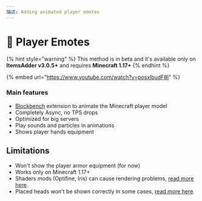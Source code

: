 ```yaml
---
描述: Adding animated player emotes
---
```


# 💃 Player Emotes

{% hint style="warning" %}
This method is in beta and it's available only on **ItemsAdder v3.0.5+** and requires **Minecraft 1.17+**
{% endhint %}

{% embed url="https://www.youtube.com/watch?v=posxlbudF8I" %}

### Main features

* [Blockbench](https://www.blockbench.net/) extension to animate the Minecraft player model
* Completely Async, no TPS drops
* Optimized for big servers
* Play sounds and particles in animations
* Shows player hands equipment

## Limitations

* Won't show the player armor equipment (for now)
* Works only on Minecraft 1.17+
* Shaders mods (Optifine, Iris) can cause rendering problems, [read more here](../../../faq/emotes-bugs/textures-broken-by-shaders-mod.md).
* Placed heads won't be shown correctly in some cases, [read more here](../../../faq/emotes-bugs/placed-heads-texture-glitched.md).
